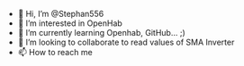 - 👋 Hi, I’m @Stephan556
- 👀 I’m interested in OpenHab
- 🌱 I’m currently learning Openhab, GitHub... ;)
- 💞️ I’m looking to collaborate to read values of SMA Inverter
- 📫 How to reach me

<!---
Stephan556/Stephan556 is a ✨ special ✨ repository because its `README.md` (this file) appears on your GitHub profile.
You can click the Preview link to take a look at your changes.
--->
